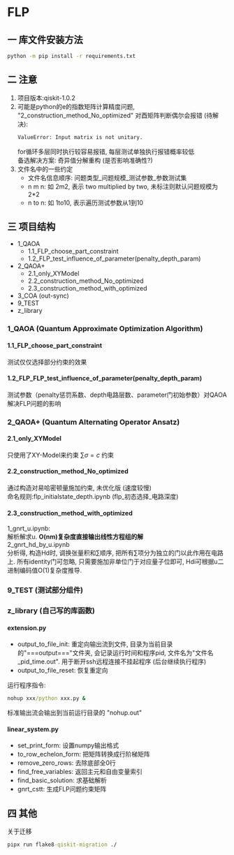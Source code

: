# FLP

## 一 库文件安装方法

```cmd
python -m pip install -r requirements.txt
```
## 二 注意

1. 项目版本:qiskit-1.0.2  
2. 可能是python的e的指数矩阵计算精度问题, "2_construction_method_No_optimized" 对酉矩阵判断偶尔会报错 (待解决):
   ``` cmd
   ValueError: Input matrix is not unitary.
   ```  
   for循环多层同时执行较容易报错, 每层测试单独执行报错概率较低  
   备选解决方案: 奇异值分解重构 (是否影响准确性?)
3. 文件名中的一些约定  
   - 文件名信息顺序: 问题类型_问题规模_测试参数_参数测试集
   - n m n: 如 2m2, 表示 two multiplied by two, 未标注则默认问题规模为2*2
   - n to n: 如 1to10, 表示遍历测试参数从1到10

## 三 项目结构

- 1_QAOA
  - 1.1_FLP_choose_part_constraint
  - 1.2_FLP_test_influence_of_parameter(penalty_depth_param)
- 2_QAOA+
  - 2.1_only_XYModel
  - 2.2_construction_method_No_optimized
  - 2.3_construction_method_with_optimized
- 3_COA (out-sync)
- 9_TEST
- z_library

### 1_QAOA (Quantum Approximate Optimization Algorithm)

#### 1.1_FLP_choose_part_constraint

测试仅仅选择部分约束的效果

#### 1.2_FLP_FLP_test_influence_of_parameter(penalty_depth_param)

测试参数（penalty惩罚系数、depth电路层数、parameter门初始参数）对QAOA解决FLP问题的影响

### 2_QAOA+ (Quantum Alternating Operator Ansatz)

#### 2.1_only_XYModel

只使用了XY-Model来约束 $∑σ=c$ 约束

#### 2.2_construction_method_No_optimized

通过构造对易哈密顿量施加约束, 未优化版 (速度较慢)  
命名规则:flp_initialstate_depth.ipynb (flp_初态选择_电路深度)

#### 2.3_construction_method_with_optimized
1_gnrt_u.ipynb:  
解析解求u. **O(nm)复杂度直接输出线性方程组的解**  
2_gnrt_hd_by_u.ipynb  
分析得, 构造Hd时, 调换张量积和∑顺序, 把所有∑项分为独立的门以此作用在电路上. 所有identity门可忽略, 只需要施加非单位门于对应量子位即可, Hdi可根据u二进制编码值O(1)复杂度推导.

### 9_TEST (测试部分组件)

### z_library (自己写的库函数)

#### extension.py

- output_to_file_init: 重定向输出流到文件, 目录为当前目录的"===output==="文件夹, 会记录运行时间和程序pid, 文件名为"文件名_pid_time.out". 用于断开ssh远程连接不挂起程序 (后台继续执行程序)  
- output_to_file_reset: 恢复重定向

运行程序指令:

```cmd
nohup xxx/python xxx.py &
```

标准输出流会输出到当前运行目录的 "nohup.out"

#### linear_system.py

- set_print_form: 设置numpy输出格式
- to_row_echelon_form: 把矩阵转换成行阶梯矩阵
- remove_zero_rows: 去除底部全0行
- find_free_variables: 返回主元和自由变量索引
- find_basic_solution: 求基础解析
- gnrt_cstt: 生成FLP问题约束矩阵

## 四 其他

关于迁移

```cmd
pipx run flake8-qiskit-migration ./
```